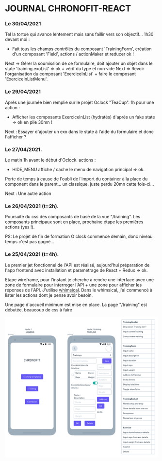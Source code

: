 # JOURNAL CHRONOFIT-REACT

### Le 30/04/2021

Tel la tortue qui avance lentement mais sans faillir vers son objectif...
1h30 devant moi : 
  * Fait tous les champs contrôlés du composant 'TrainingForm', création d'un composant 'Field', actions / actionMaker et reducer ok !
  
Next => Gérer la soumission de ce formulaire, doit ajouter un objet dans le state 'training.exoList' => ok + vérif du type et non vide
Next => Revoir l'organisation du composant 'ExerciceInList' + faire le composant 'ExerciceInListMenu'.

### Le 29/04/2021

Après une journée bien remplie sur le projet Oclock "TeaCup".
1h pour une action :
- Afficher les composants ExerciceInList (hydratés) d'après un fake state => ok en pile 30mn !

Next : Essayer d'ajouter un exo dans le state à l'aide du formulaire et donc l'afficher ?

### Le 27/04/2021.

Le matin 1h avant le début d'Oclock.
actions : 
* HIDE_MENU affiche / cache le menu de navigation principal => ok.

Perte de temps à cause de l'oubli de l'import du container à la place du component dans le parent... un classique, juste perdu 20mn cette fois-ci...

Next : Une autre action

### Le 26/04/2021 (t=2h).

Poursuite du css des composants de base de la vue "/training".
Les composants principaux sont en place, prochaine étape les premières actions (yes !). 

PS: Le projet de fin de formation O'clock commence demain, donc niveau temps c'est pas gagné...

### Le 25/04/2021 (t=4h).

Le premier jet fonctionnel de l'API est réalisé, aujourd'hui préparation de l'app frontend avec installation et paramétrage de React + Redux => ok.

Etape wireframe, pour l'instant je cherche à rendre une interface avec une zone de formulaire pour interroger l'API + une zone pour afficher les réponses de l'API.
J'utilise [whimsical](https://whimsical.com/wireframes-58sAibeYwDaieCC1NRUd4i).
Dans le whimsical, j'ai commencé à lister les actions dont je pense avoir besoin.

Une page d'accueil minimum est mise en place.
La page "/training" est débutée, beaucoup de css à faire  

![wireframes chronofit le 25/04/2021](./chronofit-wireframes-25042021.png)

